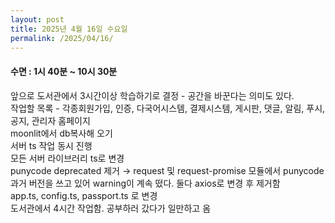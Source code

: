 ```yaml
---
layout: post
title: 2025년 4월 16일 수요일
permalink: /2025/04/16/
---
```

#### 수면 : 1시 40분 ~ 10시 30분<br/>
앞으로 도서관에서 3시간이상 학습하기로 결정 - 공간을 바꾼다는 의미도 있다.<br/>
작업할 목록 - 각종회원가입, 인증, 다국어시스템, 결제시스템, 게시판, 댓글, 알림, 푸시, 공지, 관리자 홈페이지<br/>
moonlit에서 db복사해 오기<br/>
서버 ts 작업 동시 진행<br/>
모든 서버 라이브러리 ts로 변경<br/>
punycode deprecated 제거 → request 및 request-promise 모듈에서 punycode 과거 버전을 쓰고 있어 warning이 계속 떴다. 둘다 axios로 변경 후 제거함<br/>
app.ts, config.ts, passport.ts 로 변경<br/>
도서관에서 4시간 작업함. 공부하러 갔다가 일만하고 옴
